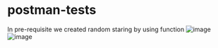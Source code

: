 # postman-tests

In pre-requisite we created random staring by using function
![image](https://github.com/rushi2828/postman-tests/assets/33669698/5a05d8c1-2f8b-4755-8c69-dfad52eaad1a)
![image](https://github.com/rushi2828/postman-tests/assets/33669698/93f23115-fc0d-49ee-8ae7-bd331696133a)


